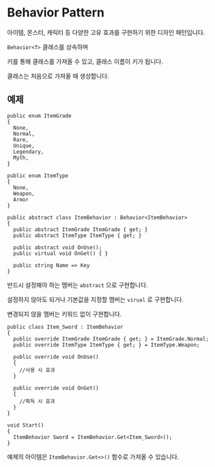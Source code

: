 # Behavior Pattern

아이템, 몬스터, 캐릭터 등 다양한 고유 효과를 구현하기 위한 디자인 패턴입니다.

`Behavior<T>` 클래스를 상속하며

키를 통해 클래스를 가져올 수 있고, 클래스 이름이 키가 됩니다.

클래스는 처음으로 가져올 때 생성합니다.

## 예제
```
public enum ItemGrade
{
  None,
  Normal,
  Rare,
  Unique,
  Legendary,
  Myth,
}

public enum ItemType
{
  None,
  Weapon,
  Armor
}

public abstract class ItemBehavior : Behavior<ItemBehavior>
{
  public abstract ItemGrade ItemGrade { get; }
  public abstract ItemType ItemType { get; }

  public abstract void OnUse();
  public virtual void OnGet() { }
  
  public string Name => Key
}
```

반드시 설정해야 하는 멤버는 `abstract` 으로 구현합니다.

설정하지 않아도 되거나 기본값을 지정할 멤버는 `virual` 로 구현합니다.

변경되지 않을 멤버는 키워드 없이 구현합니다.

```
public class Item_Sword : ItemBehavior
{
  public override ItemGrade ItemGrade { get; } = ItemGrade.Normal;
  public override ItemType ItemType { get; } = ItemType.Weapon;

  public override void OnUse()
  {
    //사용 시 효과
  }
  
  public override void OnGet()
  {
    //획득 시 효과
  }
}
```
```
void Start()
{
  ItemBehavior Sword = ItemBehavior.Get<Item_Sword>();
}
```

예제의 아이템은 `ItemBehavior.Get<>()` 함수로 가져올 수 있습니다.
